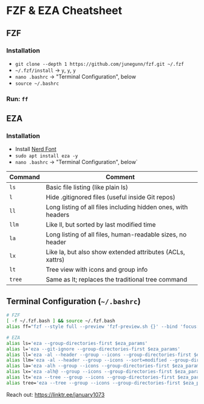 # FZF & EZA Cheatsheet

## FZF

### Installation
* `git clone --depth 1 https://github.com/junegunn/fzf.git ~/.fzf`
* `~/.fzf/install` → `y`, `y`, `y`
* `nano .bashrc` → "Terminal Configuration", below
* `source ~/.bashrc`

### Run: `ff`

## EZA

### Installation
* Install [Nerd Font](https://www.nerdfonts.com/)
* `sudo apt install eza -y`
* `nano .bashrc` → "Terminal Configuration", below`

| Command | Comment |
|---------|---------|
| `ls` | Basic file listing (like plain ls) |
| `l` | Hide .gitignored files (useful inside Git repos) |
| `ll` | Long listing of all files including hidden ones, with headers |
| `llm` | Like ll, but sorted by last modified time |
| `la` | Long listing of all files, human-readable sizes, no header |
| `lx` | Like la, but also show extended attributes (ACLs, xattrs) |
| `lt` | Tree view with icons and group info |
| `tree` | Same as lt; replaces the traditional tree command |

## Terminal Configuration (`~/.bashrc`)
```bash
# FZF
[ -f ~/.fzf.bash ] && source ~/.fzf.bash
alias ff="fzf --style full --preview 'fzf-preview.sh {}' --bind 'focus:transform-header:file --brief {}'"

# EZA
alias ls='eza --group-directories-first $eza_params'
alias l='eza --git-ignore --group-directories-first $eza_params'
alias ll='eza -al --header --group --icons --group-directories-first $eza_params'
alias llm='eza -al --header --group --icons --sort=modified --group-directories-first $eza_params'
alias la='eza -alh --group --icons --group-directories-first $eza_params'
alias lx='eza -alh@ --group --icons --group-directories-first $eza_params'
alias lt='eza --tree --group --icons --group-directories-first $eza_params'
alias tree='eza --tree --group --icons --group-directories-first $eza_params'
```

Reach out: https://linktr.ee/january1073
